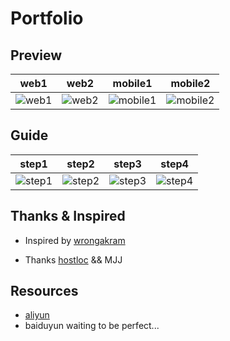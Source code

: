 # Portfolio

## Preview

|   web1  | web2| mobile1| mobile2|
|   :--------:    | :-----:  |  :----:  | :----:  |
| ![web1](https://z3.ax1x.com/2021/09/21/4YFEUU.png)   |   ![web2](https://z3.ax1x.com/2021/09/21/4YFMK1.png)  |![mobile1](https://z3.ax1x.com/2021/09/21/4YFN2d.png)  |![mobile2](https://z3.ax1x.com/2021/09/21/4YFwrt.png)  |


## Guide
|  step1  |step2|step3|step4|
|   :--------:    | :-----:  |  :----:  | :----:  |
| ![step1](https://z3.ax1x.com/2021/09/21/4YFDVf.png)   |   ![step2](https://z3.ax1x.com/2021/09/21/4YF6Pg.png)  |![step3](https://z3.ax1x.com/2021/09/21/4YF2xs.png)  |![step4](https://z3.ax1x.com/2021/09/21/4YFfrq.png)  |


## Thanks & Inspired


- Inspired by [wrongakram](https://github.com/wrongakram)

- Thanks [hostloc](https://hostloc.com/forum.php) && MJJ

## Resources

- [aliyun](https://www.aliyundrive.com/s/s1KNJQNoHWv)
- baiduyun waiting to be perfect...